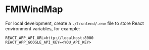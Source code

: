 # FMIWindMap

For local development, create a `./frontend/.env` file to store React environment variables, for example:
```
REACT_APP_API_URL=http://localhost:8000
REACT_APP_GOOGLE_API_KEY=<YOU_API_KEY>
```
